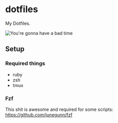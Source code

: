 dotfiles
========

My Dotfiles.

![You're gonna have a bad time](http://i.imgur.com/T4xU6RO.jpg)

## Setup

### Required things

- ruby
- zsh
- tmux

### Fzf

This shit is awesome and required for some scripts: https://github.com/junegunn/fzf
